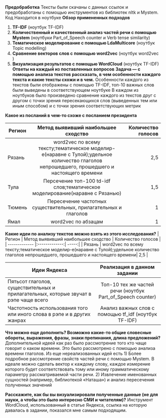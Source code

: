 **Предобработка**
Тексты были скачаны с данных ссылок и предобработаны с помощью инструментов из библиотек nltk и Mystem. Код Находится в ноутбуке 
**Обзор примененных подходов**
1.	**TF-IDF** (ноутбук TF-IDF)
2.	**Количественный и качественный анализ частей речи с помощью Mystem** (ноутбуки Part_of_Speech counter и Verb tense similarity)
3.	**Тематическое моделирование с помощью LdaMulticore** (ноутбук Topic modelling)
4.	**Сравнение векторов слов с помощью word2vec**   (ноутбук word2vec )
5.	**Визуализация результатов с помощью WordCloud** (ноутбук TF-IDF)
**Ответы на каждый из поставленных вопросов**
__Задача — с помощью анализа текстов рассказать, в чем особенности каждого текста и какие тексты схожи и в чем.__
Особенности каждого из текстов были отображены с помощью TF-IDF, топ-10 важных слов были выведены в соответствующем ноутбуке
В каждом из ноутбуков было произведено сравнение каждого из текстов друг с другом с точки зрения пересекающихся слов (выведенных тем или иным способом) и с точки зрения соответствующих метрик

__Какое из посланий в чем-то схоже с посланием президента__

| Регион        | Метод выявивший наибольшее сходство           | Количество голосов  |
| ------------- |:-------------:| -----:|
| Рязань     | word2vec по всему тексту;тематическое моделир-е(наравне с Тулой);удельное количество глаголов непрошедшего, прошедшего и настоящего времени| 2,5 |
| Тула     | Персечение топ-100 td-idf слов;тематическое моделирование(наравне с Рязанью)|   1,5 |
| Тюмень | Пересечение частотных существительных, прилагательных и глаголов   |    1 |
| Ямал | word2vec по абзацам     |    1 |

__Какие идеи по анализу текстов можно взять из этого исследования?__
| Регион        | Метод выявивший наибольшее сходство           | Количество голосов  |
| ------------- |:-------------:| -----:|
| Рязань     | word2vec по всему тексту;тематическое моделир-е(наравне с Тулой);удельное количество глаголов непрошедшего, прошедшего и настоящего времени| 2,5 |


| Идеи Яндекса        | Реализация в данном задании | 
| ------------- |:-------------:| 
| Пятьсот глаголов, существительных и прилагательных, которые звучат в рэпе чаще всего | Топ-10 тех же частей речи (ноутбук Part_of_Speech counter)  | 
| Частотность использования того или иного слова в рэпе и в других жанрах | Анализ важных слов с помощью tf_idf (ноутбук TF-IDF)  |  

__Что можно еще дополнить? Возможно какие-то общие словесные обороты, выражения, фразы, знаки препинания, длина предложений?__
Дополнительной идеей как раз было рассмотрение того кто чаще говорит о каком времени. Это было рассмотрено с помощью анализа времени глаголов. 
Из еще нереализованных идей есть 1) Более подробное рассмотрение свойств частей речи с помощью Mystem. В идеале можно сделать вектор к каждому слову, каждое измерение которого будет соответствовать тому или иному грамматическому параметру рассматриваемой части речи. 2) Извлечение именованных сущностей (например, библиотекой «Наташа») и анализ пересечения полученных значений

__Расскажите, как бы вы визуализировали полученные данные (не для науки, а чтобы это было интересно СМИ и читателям)?__
Инструмент WordСloud, использованный в статье Яндекса, ссылка на которую давалась в задании, показался мне самым подходящим.

